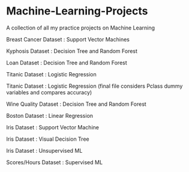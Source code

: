 # Machine-Learning-Projects

A collection of all my practice projects on Machine Learning

Breast Cancer Dataset : Support Vector Machines

Kyphosis Dataset      : Decision Tree and Random Forest

Loan Dataset          : Decision Tree and Random Forest

Titanic Dataset       : Logistic Regression

Titanic Dataset       : Logistic Regression (final file considers Pclass dummy variables and compares accuracy)

Wine Quality Dataset  : Decision Tree and Random Forest

Boston Dataset        : Linear Regression

Iris Dataset          : Support Vector Machine

Iris Dataset          : Visual Decision Tree

Iris Dataset          : Unsupervised ML

Scores/Hours Dataset  : Supervised ML
